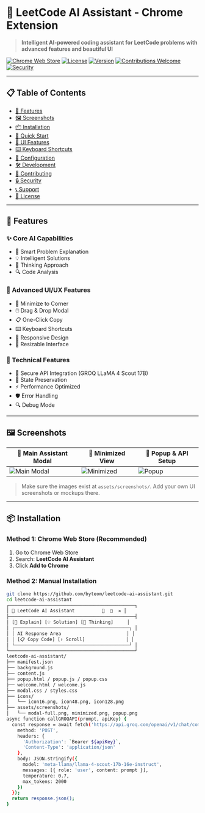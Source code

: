 # 🤖 LeetCode AI Assistant - Chrome Extension

> **Intelligent AI-powered coding assistant for LeetCode problems with advanced features and beautiful UI**

[![Chrome Web Store](https://img.shields.io/badge/Chrome%20Web%20Store-v1.0.0-blue.svg)](https://chrome.google.com/webstore)
[![License](https://img.shields.io/badge/License-Non--Commercial-green.svg)](LICENSE)
[![Version](https://img.shields.io/badge/Version-1.0.0-orange.svg)](manifest.json)
[![Contributions Welcome](https://img.shields.io/badge/contributions-welcome-brightgreen.svg?style=flat)](CONTRIBUTING.md)
[![Security](https://img.shields.io/badge/security-policy-brightgreen.svg)](SECURITY.md)

---

## 📋 Table of Contents

- [🚀 Features](#-features)
- [🖼️ Screenshots](#️-screenshots)
- [📦 Installation](#-installation)
- [🎯 Quick Start](#-quick-start)
- [🎨 UI Features](#-ui-features)
- [⌨️ Keyboard Shortcuts](#️-keyboard-shortcuts)
- [🔧 Configuration](#-configuration)
- [🛠️ Development](#️-development)
- [🤝 Contributing](#-contributing)
- [🔒 Security](#-security)
- [📞 Support](#-support)
- [📄 License](#-license)

---

## 🚀 Features

### ✨ Core AI Capabilities
- 🤖 Smart Problem Explanation
- 💡 Intelligent Solutions
- 🧠 Thinking Approach
- 🔍 Code Analysis

### 🎨 Advanced UI/UX Features
- 📌 Minimize to Corner
- 🖱️ Drag & Drop Modal
- 📋 One-Click Copy
- ⌨️ Keyboard Shortcuts
- 📱 Responsive Design
- 🎯 Resizable Interface

### 🔧 Technical Features
- 🔐 Secure API Integration (GROQ LLaMA 4 Scout 17B)
- 💾 State Preservation
- ⚡ Performance Optimized
- 🛡️ Error Handling
- 🔍 Debug Mode

---

## 🖼️ Screenshots

| 🧠 Main Assistant Modal | 📌 Minimized View | 📝 Popup & API Setup |
|------------------------|------------------|-----------------------|
| ![Main Modal](assets/screenshots/modal-full.png) | ![Minimized](assets/screenshots/minimized.png) | ![Popup](assets/screenshots/popup.png) |

> Make sure the images exist at `assets/screenshots/`. Add your own UI screenshots or mockups there.

---

## 📦 Installation

### Method 1: Chrome Web Store (Recommended)
1. Go to Chrome Web Store
2. Search: **LeetCode AI Assistant**
3. Click **Add to Chrome**

### Method 2: Manual Installation
```bash
git clone https://github.com/byteom/leetcode-ai-assistant.git
cd leetcode-ai-assistant
┌──────────────────────────────────────────────┐
│ 🤖 LeetCode AI Assistant          📌  □  ✕ │
├──────────────────────────────────────────────┤
│ [📖 Explain] [💡 Solution] [🧠 Thinking]     │
│ ┌──────────────────────────────────────────┐ │
│ │ AI Response Area                        │ │
│ │ [📋 Copy Code] [↑ Scroll]               │ │
│ └──────────────────────────────────────────┘ │
└──────────────────────────────────────────────┘
leetcode-ai-assistant/
├── manifest.json
├── background.js
├── content.js
├── popup.html / popup.js / popup.css
├── welcome.html / welcome.js
├── modal.css / styles.css
├── icons/
│   └── icon16.png, icon48.png, icon128.png
├── assets/screenshots/
│   └── modal-full.png, minimized.png, popup.png
async function callGROQAPI(prompt, apiKey) {
  const response = await fetch('https://api.groq.com/openai/v1/chat/completions', {
    method: 'POST',
    headers: {
      'Authorization': `Bearer ${apiKey}`,
      'Content-Type': 'application/json'
    },
    body: JSON.stringify({
      model: 'meta-llama/llama-4-scout-17b-16e-instruct',
      messages: [{ role: 'user', content: prompt }],
      temperature: 0.7,
      max_tokens: 2000
    })
  });
  return response.json();
}
